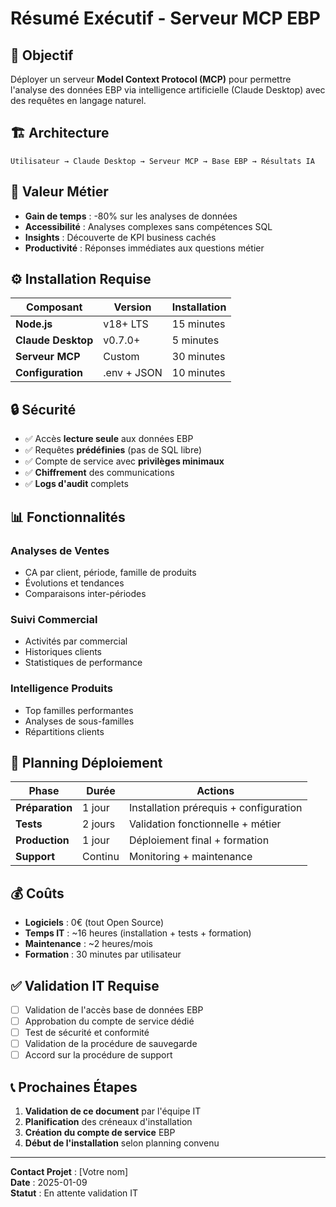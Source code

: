 # Résumé Exécutif - Serveur MCP EBP

## 🎯 Objectif

Déployer un serveur **Model Context Protocol (MCP)** pour permettre l'analyse des données EBP via intelligence artificielle (Claude Desktop) avec des requêtes en langage naturel.

## 🏗️ Architecture

```
Utilisateur → Claude Desktop → Serveur MCP → Base EBP → Résultats IA
```

## 💼 Valeur Métier

- **Gain de temps** : -80% sur les analyses de données
- **Accessibilité** : Analyses complexes sans compétences SQL  
- **Insights** : Découverte de KPI business cachés
- **Productivité** : Réponses immédiates aux questions métier

## ⚙️ Installation Requise

| Composant | Version | Installation |
|-----------|---------|-------------|
| **Node.js** | v18+ LTS | 15 minutes |
| **Claude Desktop** | v0.7.0+ | 5 minutes |
| **Serveur MCP** | Custom | 30 minutes |
| **Configuration** | .env + JSON | 10 minutes |

## 🔒 Sécurité

- ✅ Accès **lecture seule** aux données EBP
- ✅ Requêtes **prédéfinies** (pas de SQL libre)
- ✅ Compte de service avec **privilèges minimaux**
- ✅ **Chiffrement** des communications
- ✅ **Logs d'audit** complets

## 📊 Fonctionnalités

### Analyses de Ventes
- CA par client, période, famille de produits
- Évolutions et tendances
- Comparaisons inter-périodes

### Suivi Commercial  
- Activités par commercial
- Historiques clients
- Statistiques de performance

### Intelligence Produits
- Top familles performantes
- Analyses de sous-familles
- Répartitions clients

## 🚀 Planning Déploiement

| Phase | Durée | Actions |
|-------|-------|---------|
| **Préparation** | 1 jour | Installation prérequis + configuration |
| **Tests** | 2 jours | Validation fonctionnelle + métier |
| **Production** | 1 jour | Déploiement final + formation |
| **Support** | Continu | Monitoring + maintenance |

## 💰 Coûts

- **Logiciels** : 0€ (tout Open Source)
- **Temps IT** : ~16 heures (installation + tests + formation)
- **Maintenance** : ~2 heures/mois
- **Formation** : 30 minutes par utilisateur

## ✅ Validation IT Requise

- [ ] Validation de l'accès base de données EBP
- [ ] Approbation du compte de service dédié  
- [ ] Test de sécurité et conformité
- [ ] Validation de la procédure de sauvegarde
- [ ] Accord sur la procédure de support

## 📞 Prochaines Étapes

1. **Validation de ce document** par l'équipe IT
2. **Planification** des créneaux d'installation
3. **Création du compte de service** EBP
4. **Début de l'installation** selon planning convenu

---

**Contact Projet** : [Votre nom]  
**Date** : 2025-01-09  
**Statut** : En attente validation IT